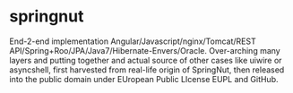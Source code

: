 # springnut
End-2-end implementation Angular/Javascript/nginx/Tomcat/REST API/Spring+Roo/JPA/Java7/Hibernate-Envers/Oracle. Over-arching many layers and putting together and actual source of other cases like uiwire or asyncshell, first harvested from real-life origin of SpringNut, then released into the public domain under EUropean Public LIcense EUPL and GitHub.
